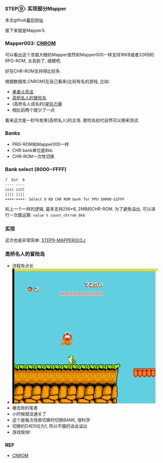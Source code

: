 ### STEP⑨: 实现部分Mapper
本文github[备份地址](https://github.com/dustpg/BlogFM/issues/23)

接下来就是Mapper3.

### Mapper003: [CNROM](https://wiki.nesdev.com/w/index.php/UxROM)

可以看出这个浓眉大眼的Mapper居然和Mapper000一样支持16KB或者32KB的RPG-ROM, 太丢脸了, 褪裙吧.

好在CHR-ROM支持得比较多.

根据数据库,CNROM(在自己看来)比较有名的游戏, 比如:

 - [勇者斗恶龙](http://bootgod.dyndns.org:7777/profile.php?id=1509)
 - [高桥名人的冒险岛](http://bootgod.dyndns.org:7777/profile.php?id=59)
 - (高桥名人成名的)[星际力量](http://bootgod.dyndns.org:7777/profile.php?id=344)
 - 相比前两个就少了一点

看来这次是一秒16发男(高桥名人)的主场. 冒险岛初代自然可以用来测试.

### Banks
 - PRG-ROM和Mapper000一样
 - CHR bank单位是8kb
 - CHR-ROM一次性切换

### Bank select ($8000-$FFFF)
```
7  bit  0
---- ----
cccc ccCC
|||| ||||
++++-++++- Select 8 KB CHR ROM bank for PPU $0000-$1FFF
```
和上一个一样的逻辑, 最多支持256*8, 2MB的CHR-ROM. 为了避免溢出, 可以进行一次膜运算: ```value % count_chrrom_8kb```

### 实现
这次也是非常简单: [STEP9-MAPPER003.c](https://github.com/dustpg/StepFC/blob/master/step9/sfc_mapper_003_cnrom.c) 

### 高桥名人的冒险岛
 - 流程有点长
 - ![island](./island.png)
 - 被击败的笔者
 - 小时候就没通关了
 - 这个是每次场景切换时切换BANK, 很科学
 - 切换的D4D5位为1, 所以不膜的话会溢出
 - 游戏愉快!

### REF
 - [CNROM](https://wiki.nesdev.com/w/index.php/UxROM)